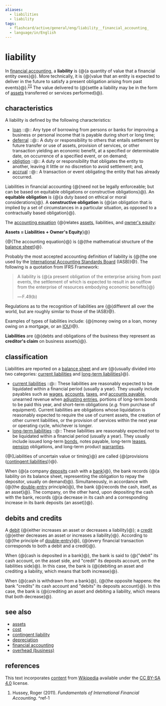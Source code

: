 ```yaml
---
aliases:
  - liabilities
  - liability
tags:
  - flashcard/active/general/eng/liability__financial_accounting_
  - language/in/English
---
```


# liability

In [financial accounting](financial%20accounting.md), a __liability__ is {@{a quantity of value that a financial entity owes}@}. More technically, it is {@{value that an entity is expected to deliver in the future to satisfy a present obligation arising from past events}@}.<sup>[\[1\]](#^ref-1)</sup> The value delivered to {@{settle a liability may be in the form of [assets](asset.md) transferred or services performed}@}. <!--SR:!2025-06-27,213,330!2026-04-10,398,310!2025-07-11,224,330-->

## characteristics

A liability is defined by the following characteristics:

- [loan](loan.md) ::@:: Any type of borrowing from persons or banks for improving a business or personal income that is payable during short or long time; <!--SR:!2025-05-18,168,310!2025-06-10,195,310-->
- [deferral](deferral.md) ::@::  A duty or responsibility to others that entails settlement by future transfer or use of assets, provision of services, or other transaction yielding an economic benefit, at a specified or determinable date, on occurrence of a specified event, or on demand; <!--SR:!2025-05-12,146,250!2026-03-29,408,310-->
- [obligtion](obligation.md) ::@:: A duty or responsibility that obligates the entity to another, leaving it little or no discretion to avoid settlement; and, <!--SR:!2025-07-02,189,270!2025-09-18,281,330-->
- [accrual](accrual.md) ::@:: A transaction or event obligating the entity that has already occurred. <!--SR:!2025-07-20,232,330!2025-04-16,160,310-->

Liabilities in financial accounting {@{need not be legally enforceable; but can be based on equitable obligations or constructive obligations}@}. An __equitable obligation__ is {@{a duty based on ethical or moral considerations}@}. A __constructive obligation__ is {@{an obligation that is implied by a set of circumstances in a particular situation, as opposed to a contractually based obligation}@}. <!--SR:!2025-06-19,202,310!2025-10-12,299,330!2026-04-25,421,290-->

The [accounting equation](accounting%20equation.md) {@{relates [assets](asset.md), liabilities, and [owner's equity](equity%20(finance).md): <p> __Assets = Liabilities + Owner's Equity__}@} <!--SR:!2025-09-15,278,330-->

{@{The accounting equation}@} is {@{the mathematical structure of the [balance sheet](balance%20sheet.md)}@}. <!--SR:!2025-08-14,252,330!2025-11-04,317,330-->

Probably the most accepted accounting definition of liability is {@{the one used by the [International Accounting Standards Board](International%20Accounting%20Standards%20Board.md) (IASB)}@}. The following is a quotation from IFRS Framework: <!--SR:!2025-04-12,153,310-->

> A liability is {@{a present obligation of the enterprise arising from past events, the settlement of which is expected to result in an outflow from the enterprise of resources embodying economic benefits}@}
>
> —&hairsp;F.49(b) <!--SR:!2025-05-13,174,310-->

Regulations as to the recognition of liabilities are {@{different all over the world, but are roughly similar to those of the IASB}@}. <!--SR:!2025-06-08,183,310-->

Examples of types of liabilities include: {@{money owing on a loan, money owing on a mortgage, or an [IOU](IOU.md)}@}. <!--SR:!2025-05-26,183,310-->

__Liabilities__ are {@{debts and obligations of the business they represent as __creditor's claim__ on business assets}@}. <!--SR:!2025-05-26,174,310-->

## classification

Liabilities are reported on a [balance sheet](balance%20sheet.md) and are {@{usually divided into two categories: [current liabilities](current%20liability.md) and [long-term liabilities](long-term%20liabilities.md)}@}. <!--SR:!2025-10-04,291,330-->

- [current liabilities](current%20liability.md) ::@:: These liabilities are reasonably expected to be liquidated within a financial period (usually a year). They usually include payables such as [wages](wage.md), [accounts](account%20(bookkeeping).md), [taxes](tax.md), and [accounts payable](accounts%20payable.md), unearned revenue when [adjusting entries](adjusting%20entries.md), portions of long-term bonds to be paid this year, and short-term obligations (_e.g._ from purchase of equipment). Current liabilities are obligations whose liquidation is reasonably expected to require the use of current assets, the creation of other current liabilities, or the provision of services within the next year or operating cycle, whichever is longer. <!--SR:!2025-07-09,204,270!2025-09-14,260,290-->
- [long-term liabilities](long-term%20liabilities.md) ::@:: These liabilities are reasonably expected _not_ to be liquidated within a financial period (usually a year). They usually include issued long-term [bonds](bond%20(finance).md), notes payable, long-term [leases](lease.md), [pension](pension.md) obligations, and long-term product [warranties](warranty.md). <!--SR:!2025-06-12,187,310!2025-06-20,202,310-->

{@{Liabilities of uncertain value or timing}@} are called {@{provisions ([contingent liabilities](contingent%20liability.md))}@}. <!--SR:!2025-10-27,310,330!2025-06-28,197,310-->

When {@{a company [deposits](deposit%20account.md) cash with a [bank](bank.md)}@}, the bank records {@{a liability on its balance sheet, representing the obligation to repay the depositor, usually on demand}@}. Simultaneously, in accordance with {@{the [double-entry](double-entry%20bookkeeping.md) principle}@}, the bank {@{records the cash, itself, as an asset}@}. The company, on the other hand, upon depositing the cash with the bank, records {@{a decrease in its cash and a corresponding increase in its bank deposits (an asset)}@}. <!--SR:!2025-09-04,268,330!2025-05-01,164,310!2025-10-11,298,330!2025-09-03,267,330!2025-09-06,269,330-->

## debits and credits

A [debit](debits%20and%20credits.md) {@{either increases an asset or decreases a liability}@}; a [credit](debits%20and%20credits.md) {@{either decreases an asset or increases a liability}@}. According to {@{the principle of [double-entry](double-entry%20bookkeeping.md)}@}, {@{every financial transaction corresponds to both a debit and a credit}@}. <!--SR:!2025-08-11,250,330!2025-06-27,208,310!2025-06-09,194,310!2025-08-31,264,330-->

When {@{cash is deposited in a bank}@}, the bank is said to {@{"debit" its cash account, on the asset side, and "credit" its deposits account, on the liabilities side}@}. In this case, the bank is {@{debiting an asset and crediting a liability, which means that both increase}@}. <!--SR:!2025-05-10,172,310!2025-06-03,189,310!2025-04-23,158,310-->

When {@{cash is withdrawn from a bank}@}, {@{the opposite happens: the bank "credits" its cash account and "debits" its deposits account}@}. In this case, the bank is {@{crediting an asset and debiting a liability, which means that both decrease}@}. <!--SR:!2025-07-06,220,330!2025-08-02,242,330!2025-09-25,286,330-->

## see also

- [assets](asset.md)
- [cost](cost.md)
- [contingent liability](contingent%20liability.md)
- [depreciation](depreciation.md)
- [financial accounting](financial%20accounting.md)
- [overhead (business)](overhead%20(business).md)

## references

This text incorporates [content](https://en.wikipedia.org/wiki/liability_(financial_accounting)) from [Wikipedia](Wikipedia.md) available under the [CC BY-SA 4.0](https://creativecommons.org/licenses/by-sa/4.0/) license.

1. Hussey, Roger (2011). _Fundamentals of International Financial Accounting_. <a id="^ref-1"></a>^ref-1
